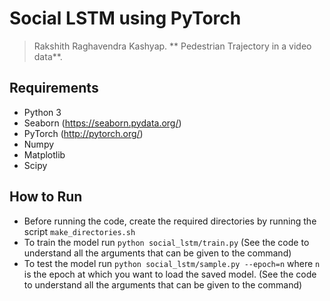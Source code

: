 # Social LSTM using PyTorch



> Rakshith Raghavendra Kashyap. ** Pedestrian Trajectory in a video data**. 


## Requirements
* Python 3
* Seaborn (https://seaborn.pydata.org/)
* PyTorch (http://pytorch.org/)
* Numpy
* Matplotlib
* Scipy

## How to Run
* Before running the code, create the required directories by running the script `make_directories.sh`
* To train the model run `python social_lstm/train.py` (See the code to understand all the arguments that can be given to the command)
* To test the model run `python social_lstm/sample.py --epoch=n` where `n` is the epoch at which you want to load the saved model. (See the code to understand all the arguments that can be given to the command)
